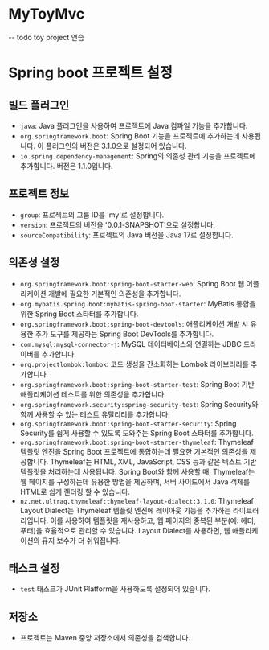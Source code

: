 # MyToyMvc 
-- todo toy project 연습 

# Spring boot 프로젝트 설정

## 빌드 플러그인
- `java`: Java 플러그인을 사용하여 프로젝트에 Java 컴파일 기능을 추가합니다.
- `org.springframework.boot`: Spring Boot 기능을 프로젝트에 추가하는데 사용됩니다. 이 플러그인의 버전은 3.1.0으로 설정되어 있습니다.
- `io.spring.dependency-management`: Spring의 의존성 관리 기능을 프로젝트에 추가합니다. 버전은 1.1.0입니다.

## 프로젝트 정보
- `group`: 프로젝트의 그룹 ID를 'my'로 설정합니다.
- `version`: 프로젝트의 버전을 '0.0.1-SNAPSHOT'으로 설정합니다.
- `sourceCompatibility`: 프로젝트의 Java 버전을 Java 17로 설정합니다.

## 의존성 설정
- `org.springframework.boot:spring-boot-starter-web`: Spring Boot 웹 어플리케이션 개발에 필요한 기본적인 의존성을 추가합니다.
- `org.mybatis.spring.boot:mybatis-spring-boot-starter`: MyBatis 통합을 위한 Spring Boot 스타터를 추가합니다.
- `org.springframework.boot:spring-boot-devtools`: 애플리케이션 개발 시 유용한 추가 도구를 제공하는 Spring Boot DevTools를 추가합니다.
- `com.mysql:mysql-connector-j`: MySQL 데이터베이스와 연결하는 JDBC 드라이버를 추가합니다.
- `org.projectlombok:lombok`: 코드 생성을 간소화하는 Lombok 라이브러리를 추가합니다.
- `org.springframework.boot:spring-boot-starter-test`: Spring Boot 기반 애플리케이션 테스트를 위한 의존성을 추가합니다.
- `org.springframework.security:spring-security-test`: Spring Security와 함께 사용할 수 있는 테스트 유틸리티를 추가합니다.
- `org.springframework.boot:spring-boot-starter-security`: Spring Security를 쉽게 사용할 수 있도록 도와주는 Spring Boot 스타터를 추가합니다.
- `org.springframework.boot:spring-boot-starter-thymeleaf`: Thymeleaf 템플릿 엔진을 Spring Boot 프로젝트에 통합하는데 필요한 기본적인 의존성을 제공합니다. Thymeleaf는 HTML, XML, JavaScript, CSS 등과 같은 텍스트 기반 템플릿을 처리하는데 사용됩니다. Spring Boot와 함께 사용할 때, Thymeleaf는 웹 페이지를 구성하는데 유용한 방법을 제공하며, 서버 사이드에서 Java 객체를 HTML로 쉽게 렌더링 할 수 있습니다.
- `nz.net.ultraq.thymeleaf:thymeleaf-layout-dialect:3.1.0`: Thymeleaf Layout Dialect는 Thymeleaf 템플릿 엔진에 레이아웃 기능을 추가하는 라이브러리입니다. 이를 사용하여 템플릿을 재사용하고, 웹 페이지의 중복된 부분(예: 헤더, 푸터)을 효율적으로 관리할 수 있습니다. Layout Dialect를 사용하면, 웹 애플리케이션의 유지 보수가 더 쉬워집니다.

## 태스크 설정
- `test` 태스크가 JUnit Platform을 사용하도록 설정되어 있습니다.

## 저장소
- 프로젝트는 Maven 중앙 저장소에서 의존성을 검색합니다.
